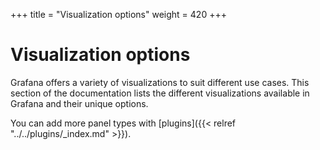 +++
title = "Visualization options"
weight = 420
+++

# Visualization options

Grafana offers a variety of visualizations to suit different use cases. This section of the documentation lists the different visualizations available in Grafana and their unique options.

You can add more panel types with [plugins]({{< relref "../../plugins/_index.md" >}}).
